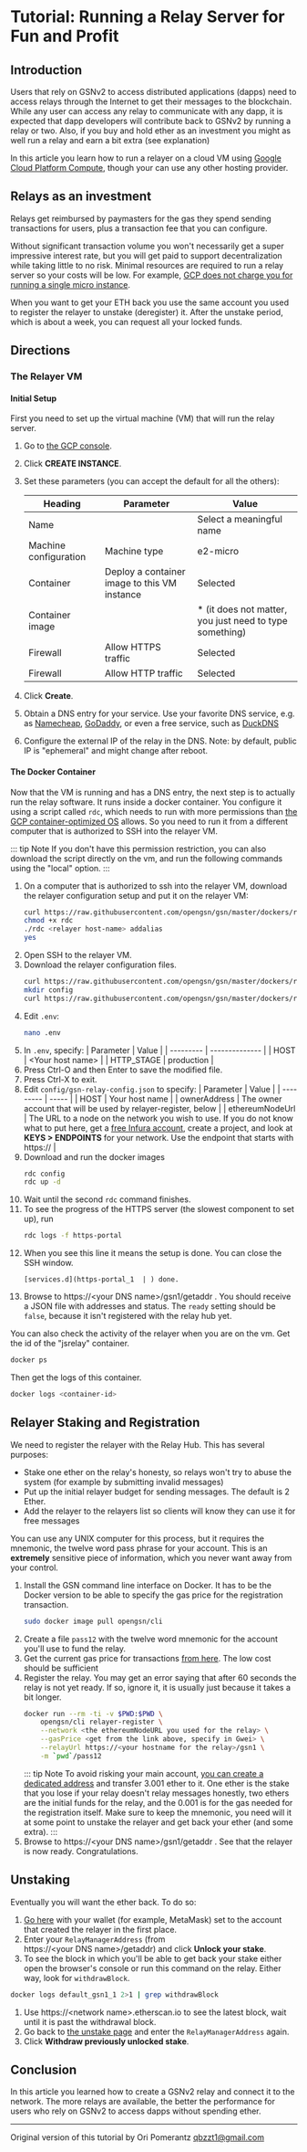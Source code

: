 # Tutorial: Running a Relay Server for Fun and Profit

## Introduction

Users that rely on GSNv2 to access distributed applications (dapps) need to access relays through
the Internet to get their messages to the blockchain. While any user can access any relay to 
communicate with any dapp, it is expected that dapp developers will contribute back to GSNv2 by 
running a relay or two. Also, if you buy and hold ether as an investment you might as well run a relay
and earn a bit extra (see explanation)

In this article you learn how to run a relayer on a cloud VM using
[Google Cloud Platform Compute](https://cloud.google.com/compute),
though your can use any other hosting provider.

## Relays as an investment

Relays get reimbursed by paymasters for the gas they spend sending transactions for 
users, plus a transaction fee that you can configure.

Without significant transaction volume you won't necessarily get a super
impressive interest rate, but you will get paid to support decentralization
while taking little to no risk. Minimal resources are required to run a relay
server so your costs will be low.  For example, [GCP does not charge you for running a single micro
instance](https://cloud.google.com/free/docs/gcp-free-tier#free-tier-usage-limits).

When you want to get your ETH back you use the same account you used to
register the relayer to unstake (deregister) it. After the unstake period, which
is about a week, you can request all your locked funds.

## Directions

### The Relayer VM

#### Initial Setup

First you need to set up the virtual machine (VM) that will run the relay server.

1. Go to [the GCP console](https://console.cloud.google.com/compute/instances).
1. Click **CREATE INSTANCE**.
1. Set these parameters (you can accept the default for all the others):

   | Heading | Parameter | Value |
   | ------- | --------- | ----- |
   | Name    |           |Select a meaningful name |
   | Machine configuration | Machine type | e2-micro |
   | Container | Deploy a container image to this VM instance | Selected |
   | Container image |  | * (it does not matter, you just need to type something) |
   | Firewall | Allow HTTPS traffic | Selected |
   | Firewall | Allow HTTP traffic | Selected |

1. Click **Create**.
1. Obtain a DNS entry for your service. Use your favorite DNS service, e.g. as [Namecheap](http://www.namecheap.com), [GoDaddy](http://www.godaddy.com), or even a free service,
   such as [DuckDNS](https://www.duckdns.org)
1. Configure the external IP of the relay in the DNS. Note: by default, public IP is "ephemeral" and might change after reboot.
   
#### The Docker Container

Now that the VM is running and has a DNS entry, the next step is to actually 
run the relay software. It runs inside a docker container. You configure it using 
a script called `rdc`, which needs to run with more permissions than
[the GCP container-optimized OS](https://cloud.google.com/container-optimized-os/docs/concepts/security) allows. 
So you need to run it from a different computer that is authorized to SSH 
into the relayer VM.

::: tip Note
If you don't have this permission restriction, you can also download the script directly on the vm, and run the following commands using the "local" option.
:::


1. On a computer that is authorized to ssh into the relayer VM, 
   download the relayer configuration setup and 
   put it on the relayer VM:
   ```bash
   curl https://raw.githubusercontent.com/opengsn/gsn/master/dockers/relaydc/rdc > rdc
   chmod +x rdc
   ./rdc <relayer host-name> addalias
   yes
   ```
1. Open SSH to the relayer VM.
1. Download the relayer configuration files.
   ```bash
   curl https://raw.githubusercontent.com/opengsn/gsn/master/dockers/relaydc/.env > .env
   mkdir config
   curl https://raw.githubusercontent.com/opengsn/gsn/master/dockers/relaydc/config-sample/gsn-relay-config.json > config/gsn-relay-config.json
   ```
1. Edit `.env`:
   ```bash
   nano .env
   ```
1. In `.env`, specify:
   | Parameter | Value          |
   | --------- | -------------- |
   | HOST      | &lt;Your host name> |
   | HTTP_STAGE | production |
1. Press Ctrl-O and then Enter to save the modified file.
1. Press Ctrl-X to exit.
1. Edit `config/gsn-relay-config.json` to specify:
   | Parameter | Value |
   | --------- | ----- |
   | HOST | Your host name |
   | ownerAddress | The owner account that will be used by relayer-register, below |
   | ethereumNodeUrl | The URL to a node on the network you wish to use. If you do not know what to put here, get a [free Infura account](https://infura.io), create a project, and look at **KEYS > ENDPOINTS** for your network. Use the endpoint that starts with https:// |
1. Download and run the docker images 
   ```bash
   rdc config
   rdc up -d
   ```
1. Wait until the second `rdc` command finishes. 
1. To see the progress of the HTTPS server (the slowest component to set up), run
   ```bash
   rdc logs -f https-portal
   ```
1. When you see this line it means the setup is done. You can close the SSH window.
   ```
   [services.d](https-portal_1  | ) done.
   ```
1. Browse to https://&lt;your&nbsp;DNS&nbsp;name&gt;/gsn1/getaddr . 
   You should receive a JSON file with addresses and status. 
   The `ready` setting should be `false`, because it isn't registered with 
   the relay hub yet.
  
You can also check the activity of the relayer when you are on the vm. Get the id of the "jsrelay" container.
```bash
docker ps
```
Then get the logs of this container.
```bash
docker logs <container-id>
```

## Relayer Staking and Registration

We need to register the relayer with the Relay Hub. This has several purposes:

* Stake one ether on the relay's honesty, so relays won't try to abuse the 
  system (for example by submitting invalid messages)
* Put up the initial relayer budget for sending messages. The default is 2 Ether.
* Add the relayer to the relayers list so clients will know they can 
  use it for free messages

You can use any UNIX computer for this process, but it requires the mnemonic, the
twelve word pass phrase for your account. This is an **extremely** sensitive piece
of information, which you never want away from your control. 

1. Install the GSN command line interface on Docker. It has to be the Docker version
   to be able to specify the gas price for the registration transaction.
   ```bash
   sudo docker image pull opengsn/cli
   ```
1. Create a file `pass12` with the twelve word mnemonic for the account you'll
   use to fund the relay.
1. Get the current gas price for transactions 
   [from here](https://etherscan.io/gastracker). The low cost should be sufficient
1. Register the relay. You may get an error saying that after 60 seconds the relay
   is not yet ready. If so, ignore it, it is usually just because it takes a bit 
   longer.
   ```bash
   docker run --rm -ti -v $PWD:$PWD \
       opengsn/cli relayer-register \
       --network <the ethereumNodeURL you used for the relay> \
       --gasPrice <get from the link above, specify in Gwei> \
       --relayUrl https://<your hostname for the relay>/gsn1 \
       -m `pwd`/pass12
   ```
   ::: tip Note
   To avoid risking your main account, [you can create 
   a dedicated address](https://github.com/qbzzt/etherdocs/blob/master/paper_wallet.md) and transfer 3.001 ether to it. One ether is the 
   stake that you lose if your relay doesn't relay messages honestly, 
   two ethers are the initial funds for the relay, and the 0.001 is for the gas 
   needed for the registration itself. Make sure to keep the mnemonic, you need 
   will it at some point to unstake the relayer and get back your ether 
   (and some extra).
   :::
1. Browse to https://&lt;your&nbsp;DNS&nbsp;name&gt;/gsn1/getaddr . See that the relayer is now 
   ready. Congratulations.


## Unstaking

Eventually you will want the ether back. To do so:

1. [Go here](https://qbzzt.github.io/ethereum/gsn/unstake.html) with your wallet (for example, MetaMask) set 
  to the account that created the relayer in the first place.
1. Enter your `RelayManagerAddress` (from https://&lt;your&nbsp;DNS&nbsp;name&gt;/getaddr) and click **Unlock your stake**.
1. To see the block in which you'll be able to get back your stake either open the browser's console or
  run this command on the relay. Either way, look for `withdrawBlock`.
```bash
docker logs default_gsn1_1 2>1 | grep withdrawBlock
```
1. Use https://&lt;network&nbsp;name&gt;.etherscan.io to see the latest block, wait until it is past the withdrawal block.
1. Go back to [the unstake page](https://qbzzt.github.io/ethereum/gsn/unstake.html) and enter 
  the `RelayManagerAddress` again.
1. Click **Withdraw previously unlocked stake**.





## Conclusion

In this article you learned how to create a GSNv2 relay and connect it to the network. The more relays
are available, the better the performance for users who rely on GSNv2 to access dapps without spending
ether.


----------------------------------------------

Original version of this tutorial by Ori Pomerantz qbzzt1@gmail.com

